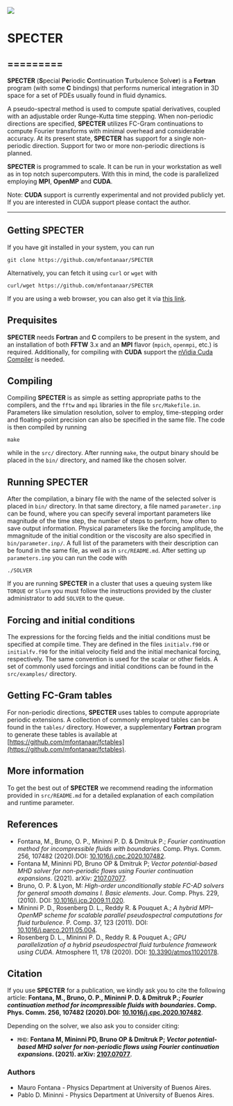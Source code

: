 ![](./specter.svg)

# SPECTER
=========
----
**SPECTER** (**S**pecial **Pe**riodic **C**ontinuation **T**urbulence Solv**er**) is a **Fortran** program (with some **C** bindings) that performs numerical integration in 3D space for a set of PDEs usually found in fluid dynamics. 

A pseudo-spectral method is used to compute spatial derivatives, coupled with an adjustable order Runge-Kutta time stepping. When non-periodic directions are specified, **SPECTER** utilizes FC-Gram continuations to compute Fourier transforms with minimal overhead and considerable accuracy. At its present state, **SPECTER** has support for a single non-periodic direction. Support for two or more non-periodic directions is planned.

**SPECTER** is programmed to scale. It can be run in your workstation as well as in top notch supercomputers. With this in mind, the code is parallelized employing **MPI**, **OpenMP** and **CUDA**.

Note: **CUDA** support is currently experimental and not provided publicly yet. If you are interested in CUDA support please contact the author.

----
Getting SPECTER
---------------
If you have git installed in your system, you can run 
```
git clone https://github.com/mfontanaar/SPECTER
```
Alternatively, you can fetch it using `curl` or `wget` with
```
curl/wget https://github.com/mfontanaar/SPECTER
```
If you are using a web browser, you can also get it via [this link](https://github.com/mfontanaar/SPECTER/archive/master.zip).

Prequisites
-----------
**SPECTER** needs **Fortran** and **C** compilers to be present in the system, and an installation of both **FFTW** 3.x and an **MPI** flavor (`mpich`, `openmpi`, etc.) is required. Additionally, for compiling with **CUDA** support the [nVidia Cuda Compiler](https://developer.nvidia.com/cuda-llvm-compiler) is needed.

Compiling
---------
Compiling **SPECTER** is as simple as setting appropriate paths to the compilers, and the `fftw` and `mpi` libraries in the file `src/Makefile.in`. Parameters like simulation resolution, solver to employ, time-stepping order and floating-point precision can also be specified in the same file. The code is then compiled by running 
```
make
```
while in the `src/` directory. After running `make`, the output binary should be placed in the `bin/` directory, and named like the chosen solver.

Running SPECTER
---------------
After the compilation, a binary file with the name of the selected solver is placed in `bin/` directory. In that same directory, a file named `parameter.inp` can be found, where you can specify several important parameters like magnitude of the time step, the number of steps to perform, how often to save output information. Physical parameters like the forcing amplitude, the mmagnitude of the initial condition or the viscosity are also specified in `bin/parameter.inp/`. A full list of the parameters with their description can be found in the same file, as well as in `src/README.md`. After setting up `parameters.inp` you can run the code with
```
./SOLVER
```
If you are running **SPECTER** in a cluster that uses a queuing system like `TORQUE` or `Slurm` you must follow the instructions provided by the cluster administrator to add `SOLVER` to the queue.

Forcing and initial conditions
------------------------------
The expressions for the forcing fields and the initial conditions must be specified at compile time. They are defined in the files `initialv.f90` or `initialfv.f90` for the initial velocity field and the initial mechanical forcing, respectively. The same convention is used for the scalar or other fields. A set of commonly used forcings and initial conditions can be found in the `src/examples/` directory.

Getting FC-Gram tables
----------------------
For non-periodic directions, **SPECTER** uses tables to compute appropriate periodic extensions. A collection of commonly employed tables can be found in the `tables/` directory. However, a supplementary **Fortran** program to generate these tables is available at [https://github.com/mfontanaar/fctables](https://github.com/mfontanaar/fctables).

More information
----------------
To get the best out of **SPECTER** we recommend reading the information provided in `src/README.md` for a detailed explanation of each compilation and runtime parameter.

References
----------
- Fontana, M., Bruno, O. P., Mininni P. D. & Dmitruk P.; *Fourier continuation method for incompressible fluids with boundaries*. Comp. Phys. Comm. 256, 107482 (2020).DOI: [10.1016/j.cpc.2020.107482](https://doi.org/10.1016/j.cpc.2020.107482).
- Fontana M, Mininni PD, Bruno OP & Dmitruk P; *Vector potential-based MHD solver for non-periodic flows using Fourier continuation expansions*. (2021). arXiv: [2107.07077](https://arxiv.org/abs/2107.07077).
- Bruno, O. P. & Lyon, M: *High-order unconditionally stable FC-AD solvers for general smooth domains I. Basic elements*. Jour. Comp. Phys.  229, (2010). DOI: [10.1016/j.jcp.2009.11.020](https://doi.org/10.1016/j.jcp.2009.11.020).
- Mininni P. D., Rosenberg D. L., Reddy R. & Pouquet A.; *A hybrid MPI–OpenMP scheme for scalable parallel pseudospectral computations for fluid turbulence*. P. Comp. 37, 123 (2011). DOI: [10.1016/j.parco.2011.05.004](https://doi.org/10.1016/j.parco.2011.05.004).
- Rosenberg D. L., Mininni P. D., Reddy R. & Pouquet A.; *GPU parallelization of a hybrid pseudospectral fluid turbulence framework using CUDA*.  Atmosphere 11, 178 (2020). DOI: [10.3390/atmos11020178](https://doi.org/10.3390/atmos11020178).

Citation
--------
If you use **SPECTER** for a publication, we kindly ask you to cite the following article: **Fontana, M., Bruno, O. P., Mininni P. D. & Dmitruk P.; *Fourier continuation method for incompressible fluids with boundaries*. Comp. Phys. Comm. 256, 107482 (2020).DOI: [10.1016/j.cpc.2020.107482](https://doi.org/10.1016/j.cpc.2020.107482)**.

Depending on the solver, we also ask you to consider citing:
- `MHD`: **Fontana M, Mininni PD, Bruno OP & Dmitruk P; *Vector potential-based MHD solver for non-periodic flows using Fourier continuation expansions*. (2021). arXiv: [2107.07077](https://arxiv.org/abs/2107.07077)**.

### Authors
- Mauro Fontana - Physics Department at University of Buenos Aires.
- Pablo D. Mininni - Physics Department at University of Buenos Aires.
